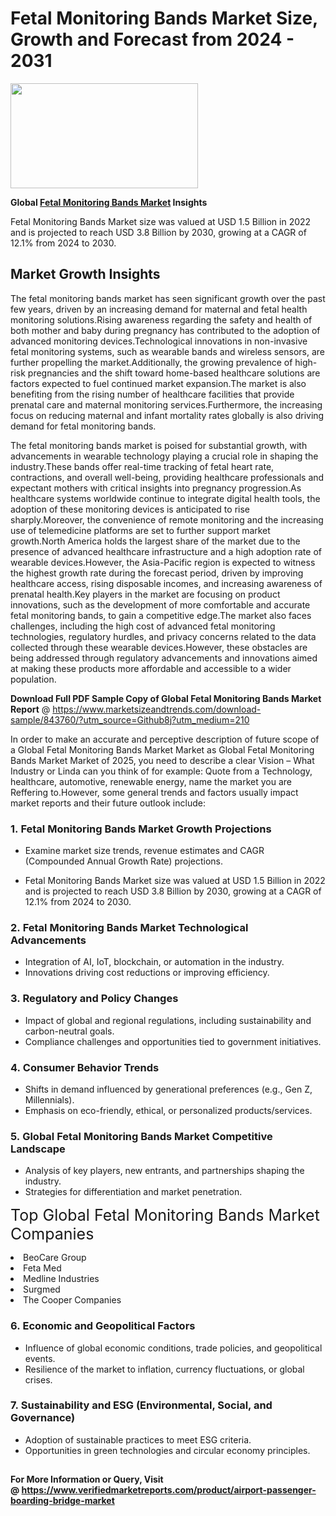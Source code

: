 <H1>Fetal Monitoring Bands Market Size, Growth and Forecast from 2024 - 2031</H1><img class="aligncenter size-medium wp-image-584254" src="https://thirdeyenews.in/wp-content/uploads/2024/09/Global-Market-Research-300x168.jpeg" alt="" width="300" height="168" /><p><strong>Global&nbsp;<a href="https://www.marketsizeandtrends.com/download-sample/843760/?utm_source=Github8j?utm_medium=210">Fetal Monitoring Bands Market</a> Insights</strong></p><p>Fetal Monitoring Bands Market size was valued at USD 1.5 Billion in 2022 and is projected to reach USD 3.8 Billion by 2030, growing at a CAGR of 12.1% from 2024 to 2030.</p><p><h2>Market Growth Insights</h2> <p>The fetal monitoring bands market has seen significant growth over the past few years, driven by an increasing demand for maternal and fetal health monitoring solutions.Rising awareness regarding the safety and health of both mother and baby during pregnancy has contributed to the adoption of advanced monitoring devices.Technological innovations in non-invasive fetal monitoring systems, such as wearable bands and wireless sensors, are further propelling the market.Additionally, the growing prevalence of high-risk pregnancies and the shift toward home-based healthcare solutions are factors expected to fuel continued market expansion.The market is also benefiting from the rising number of healthcare facilities that provide prenatal care and maternal monitoring services.Furthermore, the increasing focus on reducing maternal and infant mortality rates globally is also driving demand for fetal monitoring bands. </p> <p>The fetal monitoring bands market is poised for substantial growth, with advancements in wearable technology playing a crucial role in shaping the industry.These bands offer real-time tracking of fetal heart rate, contractions, and overall well-being, providing healthcare professionals and expectant mothers with critical insights into pregnancy progression.As healthcare systems worldwide continue to integrate digital health tools, the adoption of these monitoring devices is anticipated to rise sharply.Moreover, the convenience of remote monitoring and the increasing use of telemedicine platforms are set to further support market growth.North America holds the largest share of the market due to the presence of advanced healthcare infrastructure and a high adoption rate of wearable devices.However, the Asia-Pacific region is expected to witness the highest growth rate during the forecast period, driven by improving healthcare access, rising disposable incomes, and increasing awareness of prenatal health.Key players in the market are focusing on product innovations, such as the development of more comfortable and accurate fetal monitoring bands, to gain a competitive edge.The market also faces challenges, including the high cost of advanced fetal monitoring technologies, regulatory hurdles, and privacy concerns related to the data collected through these wearable devices.However, these obstacles are being addressed through regulatory advancements and innovations aimed at making these products more affordable and accessible to a wider population.</p><p><span class=""><strong>Download Full PDF Sample Copy of Global Fetal Monitoring Bands Market Report</strong> @ <a href="https://www.marketsizeandtrends.com/download-sample/843760/?utm_source=Github8j?utm_medium=210" target="_blank">https://www.marketsizeandtrends.com/download-sample/843760/?utm_source=Github8j?utm_medium=210</a></span></p><p>In order to make an accurate and perceptive description of future scope of a Global&nbsp;Fetal Monitoring Bands Market Market as Global&nbsp;Fetal Monitoring Bands Market Market of 2025, you need to describe a clear Vision &ndash; What Industry or Linda can you think of for example: Quote from a Technology, healthcare, automotive, renewable energy, name the market you are Reffering to.However, some general trends and factors usually impact market reports and their future outlook include:</p><h3>1.&nbsp;<strong>Fetal Monitoring Bands Market Growth Projections</strong></h3><ul><li>Examine market size trends, revenue estimates and CAGR (Compounded Annual Growth Rate) projections.</li><li><p>Fetal Monitoring Bands Market size was valued at USD 1.5 Billion in 2022 and is projected to reach USD 3.8 Billion by 2030, growing at a CAGR of 12.1% from 2024 to 2030.</p></li></ul><h3>2.&nbsp;<strong>Fetal Monitoring Bands Market Technological Advancements</strong></h3><ul><li>Integration of AI, IoT, blockchain, or automation in the industry.</li><li>Innovations driving cost reductions or improving efficiency.</li></ul><h3>3.&nbsp;<strong>Regulatory and Policy Changes</strong></h3><ul><li>Impact of global and regional regulations, including sustainability and carbon-neutral goals.</li><li>Compliance challenges and opportunities tied to government initiatives.</li></ul><h3>4.&nbsp;<strong>Consumer Behavior Trends</strong></h3><ul><li>Shifts in demand influenced by generational preferences (e.g., Gen Z, Millennials).</li><li>Emphasis on eco-friendly, ethical, or personalized products/services.</li></ul><h3>5.&nbsp;<strong>Global Fetal Monitoring Bands Market Competitive Landscape</strong></h3><ul><li>Analysis of key players, new entrants, and partnerships shaping the industry.</li><li>Strategies for differentiation and market penetration.</li></ul><p data-pm-slice="1 1 []"><span style="color: inherit; font-family: inherit; font-size: 25px;">Top Global Fetal Monitoring Bands Market Companies</span></p><div class="" data-test-id=""><p><li>BeoCare Group</li><li> Feta Med</li><li> Medline Industries</li><li> Surgmed</li><li> The Cooper Companies</li></p></div><h3>6.&nbsp;<strong>Economic and Geopolitical Factors</strong></h3><ul><li>Influence of global economic conditions, trade policies, and geopolitical events.</li><li>Resilience of the market to inflation, currency fluctuations, or global crises.</li></ul><h3>7.&nbsp;<strong>Sustainability and ESG (Environmental, Social, and Governance)</strong></h3><ul><li>Adoption of sustainable practices to meet ESG criteria.</li><li>Opportunities in green technologies and circular economy principles.</li></ul><h2><strong style="font-size: 14px;">For More Information or Query, Visit @&nbsp;</strong><a style="background-color: #ffffff; font-size: 14px;" href="https://www.marketsizeandtrends.com/report/fetal-monitoring-bands-market/" target="_blank">https://www.verifiedmarketreports.com/product/airport-passenger-boarding-bridge-market</a></h2>